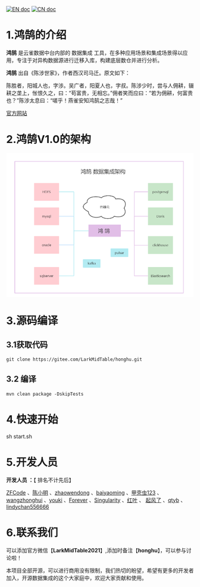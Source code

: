 

[![EN doc](https://img.shields.io/badge/document-English-blue.svg)](README.en.md)
[![CN doc](https://img.shields.io/badge/文档-中文版-blue.svg)](README.md)



# 1.鸿鹄的介绍

**鸿鹄** 是云雀数据中台内部的 数据集成 工具，在多种应用场景和集成场景得以应用，专注于对异构数据源进行迁移入库，构建底层数仓并进行分析。



**鸿鹄** 出自《陈涉世家》，作者西汉司马迁。原文如下：

陈胜者，阳城人也，字涉。吴广者，阳夏人也，字叔。陈涉少时，尝与人佣耕，辍耕之垄上，怅恨久之，曰：“苟富贵，无相忘。”佣者笑而应曰：“若为佣耕，何富贵也？”陈涉太息曰：“嗟乎！燕雀安知鸿鹄之志哉！”



[官方网站](www.larkmidtable.com)



# 2.鸿鹄V1.0的架构

![V1.0的架构图](./picture/a.jpg)



# 3.源码编译

## 3.1获取代码

```
git clone https://gitee.com/LarkMidTable/honghu.git
```

## 3.2 编译

```
mvn clean package -DskipTests
```

# 4.快速开始



sh start.sh



# 5.开发人员

**开发人员 ：**【 排名不计先后】

 [ZFCode](https://gitee.com/ZFCode)  、[陈小明](https://gitee.com/cenzhiming) 、[zhaowendong](https://gitee.com/PK_zwd) 、[baiyaoming](https://gitee.com/baiyaoming) 、[甲壳虫123](https://gitee.com/njhuanghua) 、[wangzhonghui](https://gitee.com/wangzhonghui1204) 、[youki](https://gitee.com/coreland_eip) 、[Forever](https://gitee.com/GenBrother) 、[Singularity](https://gitee.com/dangzefei) 、[红叶](https://gitee.com/houstao) 、 [起风了](https://gitee.com/its_windy) 、[qtyb](https://gitee.com/qtyb) 、[lindychan556666](https://gitee.com/chenlin556666) 



# 6.联系我们

可以添加官方微信【**LarkMidTable2021**】,添加时备注【**honghu**】，可以参与讨论啦！



本项目全部开源，可以进行商用没有限制，我们热切的盼望，希望有更多的开发者加入，开源数据集成的这个大家庭中，欢迎大家贡献和使用。


